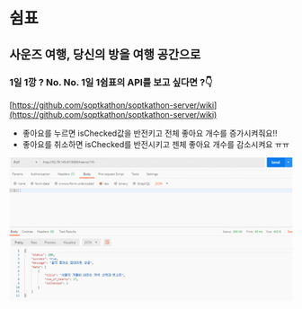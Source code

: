 # 쉼표

## 사운즈 여행, 당신의 방을 여행 공간으로

### 1일 1깡 ? No. No. 1일 1쉼표의 API를 보고 싶다면 ?👇

[https://github.com/soptkathon/soptkathon-server/wiki](https://github.com/soptkathon/soptkathon-server/wiki)

- 좋아요를 누르면 isChecked값을 반전키고 전체 좋아요 개수를 증가시켜줘요!!
- 좋아요를 취소하면 isChecked를 반전시키고 젠체 좋아요 개수를 감소시켜요 ㅠㅠ

![/hearts](./public/img/hearts.gif)
